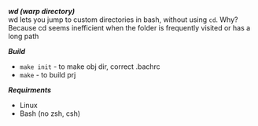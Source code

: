 ***wd (warp directory)***<br/>
wd lets you jump to custom directories in bash, without using `cd`. Why?<br/> Because cd seems inefficient when the folder is frequently visited or has a long path<br/>

***Build***<br/>
  * `make init` - to make obj dir, correct .bachrc
  * `make`      - to build prj

***Requirments***<br/>
  * Linux
  * Bash (no zsh, csh)
 
 
